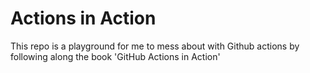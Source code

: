 # Actions in Action

This repo is a playground for me to mess about with Github actions by following along the book 'GitHub Actions in Action'